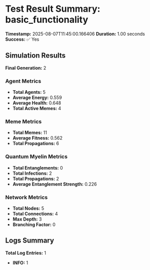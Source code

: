 # Test Result Summary: basic_functionality

**Timestamp:** 2025-08-07T11:45:00.166406
**Duration:** 1.00 seconds
**Success:** ✅ Yes

## Simulation Results

**Final Generation:** 2

### Agent Metrics
- **Total Agents:** 5
- **Average Energy:** 0.559
- **Average Health:** 0.648
- **Total Active Memes:** 4

### Meme Metrics
- **Total Memes:** 11
- **Average Fitness:** 0.562
- **Total Propagations:** 6

### Quantum Myelin Metrics
- **Total Entanglements:** 0
- **Total Infections:** 2
- **Total Propagations:** 2
- **Average Entanglement Strength:** 0.226

### Network Metrics
- **Total Nodes:** 5
- **Total Connections:** 4
- **Max Depth:** 3
- **Branching Factor:** 0

## Logs Summary
**Total Log Entries:** 1
- **INFO:** 1
